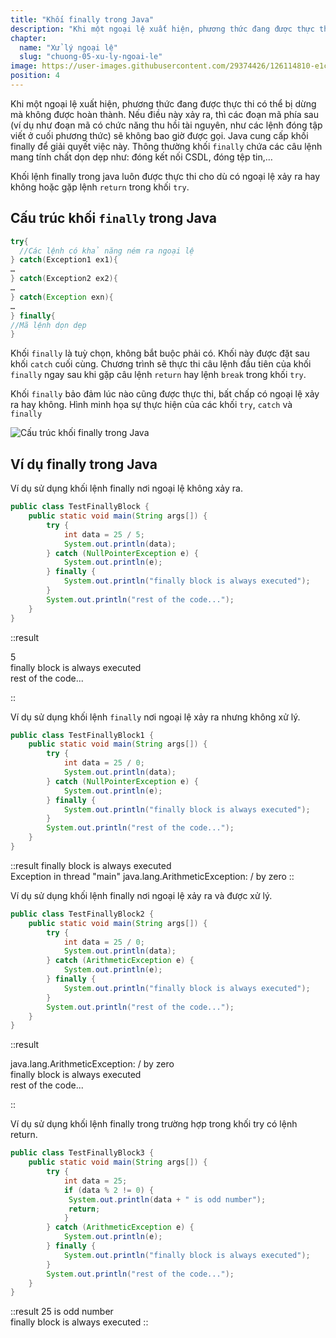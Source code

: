 ```yaml
---
title: "Khối finally trong Java"
description: "Khi một ngoại lệ xuất hiện, phương thức đang được thực thi có thể bị dừng mà không được hoàn thành. Nếu điều này xảy ra, thì các đoạn mã phía sau (ví dụ như đoạn mã có chức năng thu hồi tài nguyên, như các lệnh đóng tập viết ở cuối phương thức) sẽ không bao giờ được gọi. Java cung cấp khối finally để giải quyết việc này"
chapter:
  name: "Xử lý ngoại lệ"
  slug: "chuong-05-xu-ly-ngoai-le"
image: https://user-images.githubusercontent.com/29374426/126114810-e1c61816-0531-42a8-b493-7232c4d2fcbc.png
position: 4
---
```


Khi một ngoại lệ xuất hiện, phương thức đang được thực thi có thể bị dừng mà không được hoàn thành. Nếu điều này xảy ra, thì các đoạn mã phía sau (ví dụ như đoạn mã có chức năng thu hồi tài nguyên, như các lệnh đóng tập viết ở cuối phương thức) sẽ không bao giờ được gọi. Java cung cấp khối finally để giải quyết việc này. Thông thường khối `finally` chứa các câu lệnh mang tính chất dọn dẹp như: đóng kết nối CSDL, đóng tệp tin,…

Khối lệnh finally trong java luôn được thực thi cho dù có ngoại lệ xảy ra hay không hoặc gặp lệnh `return` trong khối `try`.

## Cấu trúc khối `finally` trong Java

```java
try{
  //Các lệnh có khả năng ném ra ngoại lệ
} catch(Exception1 ex1){
…
} catch(Exception2 ex2){
…
} catch(Exception exn){
…
} finally{
//Mã lệnh dọn dẹp
}
```

Khối `finally` là tuỳ chọn, không bắt buộc phải có. Khối này được đặt sau khối `catch` cuối cùng. Chương trình sẽ thực thi câu lệnh đầu tiên của khối `finally` ngay sau khi gặp câu lệnh `return` hay lệnh `break` trong khối `try`.

Khối `finally` bảo đảm lúc nào cũng được thực thi, bất chấp có ngoại lệ xảy ra hay không. Hình minh họa sự thực hiện của các khối `try`, `catch` và `finally`

![Cấu trúc khối finally trong Java](https://user-images.githubusercontent.com/29374426/126114810-e1c61816-0531-42a8-b493-7232c4d2fcbc.png)

## Ví dụ finally trong Java

Ví dụ sử dụng khối lệnh finally nơi ngoại lệ không xảy ra.

```java
public class TestFinallyBlock {
    public static void main(String args[]) {
        try {
            int data = 25 / 5;
            System.out.println(data);
        } catch (NullPointerException e) {
            System.out.println(e);
        } finally {
            System.out.println("finally block is always executed");
        }
        System.out.println("rest of the code...");
    }
}
```

::result

5<br/>
finally block is always executed<br/>
rest of the code...

::

Ví dụ sử dụng khối lệnh `finally` nơi ngoại lệ xảy ra nhưng không xử lý.

```java
public class TestFinallyBlock1 {
    public static void main(String args[]) {
        try {
            int data = 25 / 0;
            System.out.println(data);
        } catch (NullPointerException e) {
            System.out.println(e);
        } finally {
            System.out.println("finally block is always executed");
        }
        System.out.println("rest of the code...");
    }
}
```

::result
finally block is always executed<br/>
Exception in thread "main" java.lang.ArithmeticException: / by zero
::

Ví dụ sử dụng khối lệnh finally nơi ngoại lệ xảy ra và được xử lý.

```java
public class TestFinallyBlock2 {
    public static void main(String args[]) {
        try {
            int data = 25 / 0;
            System.out.println(data);
        } catch (ArithmeticException e) {
            System.out.println(e);
        } finally {
            System.out.println("finally block is always executed");
        }
        System.out.println("rest of the code...");
    }
}
```

::result

java.lang.ArithmeticException: / by zero<br/>
finally block is always executed<br/>
rest of the code...

::

Ví dụ sử dụng khối lệnh finally trong trường hợp trong khối try có lệnh return.

```java
public class TestFinallyBlock3 {
    public static void main(String args[]) {
        try {
            int data = 25;
            if (data % 2 != 0) {
             System.out.println(data + " is odd number");
             return;
            }
        } catch (ArithmeticException e) {
            System.out.println(e);
        } finally {
            System.out.println("finally block is always executed");
        }
        System.out.println("rest of the code...");
    }
}
```

::result
25 is odd number<br/>
finally block is always executed
::
